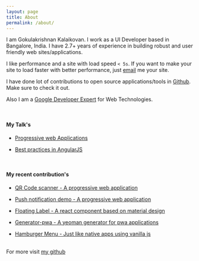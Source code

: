 ```yaml
---
layout: page
title: About
permalink: /about/
---
```


I am Gokulakrishnan Kalaikovan. I work as a UI Developer based in Bangalore, India. I have 2.7+ years of experience in building robust and user friendly web sites/applications.

I like performance and a site with load speed ```< 5s```. If you want to make your site to load faster with better performance, just <a href="mailto:krishnangokul9@gmail.com" target="_blank">email</a> me your site.

I have done lot of contributions to open source applications/tools in <a href="https://github.com/gokulkrishh/" target="_blank">Github</a>. Make sure to check it out.

Also I am a <a href="https://developers.google.com/experts/people/gokulakrishnan-kalaikovan.html" target="_blank">Google Developer Expert</a> for Web Technologies.

<br>

#### My Talk's

- <a href="http://gokulkrishh.github.io/demo/pwa/" target="_blank">Progressive web Applications</a>

- <a href="http://gokulkrishh.github.io/angular-best-practices/" target="_blank">Best practices in AngularJS</a>

<br>

#### My recent contribution's

- <a href="https://qrcodescan.in" target="_blank">QR Code scanner - A progressive web application</a>

- <a href="https://progressive-web-application.herokuapp.com" target="_blank">Push notification demo - A progressive web application</a>

- <a href="https://github.com/code-kotis/react-floating-label" target="_blank">Floating Label - A react component based on material design</a>

- <a href="https://github.com/hemanth/generator-pwa" target="_blank">Generator-pwa - A yeoman generator for pwa applications</a>

- <a href="https://github.com/gokulkrishh/hamburger-menu" target="_blank">Hamburger Menu - Just like native apps using vanilla js</a>

<br>
For more visit <a href="https://github.com/gokulkrishh" target="_blank">my github</a>

